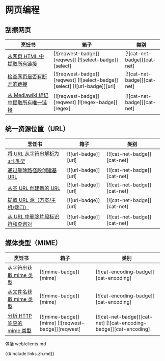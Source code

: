 # 网页编程

## 刮擦网页

| 烹饪书                                                            | 箱子                                                                      | 类别                        |
| ----------------------------------------------------------------- | ------------------------------------------------------------------------- | --------------------------- |
| [从网页 HTML 中提取所有链接][ex-extract-links-webpage]            | [![reqwest-badge]][reqwest] [![select-badge]][select]                     | [![cat-net-badge]][cat-net] |
| [检查网页是否有断开的链接][ex-check-broken-links]                 | [![reqwest-badge]][reqwest] [![select-badge]][select] [![url-badge]][url] | [![cat-net-badge]][cat-net] |
| [从 Mediawiki 标记中提取所有唯一链接][ex-extract-mediawiki-links] | [![reqwest-badge]][reqwest] [![regex-badge]][regex]                       | [![cat-net-badge]][cat-net] |

## 统一资源位置（URL）

| 烹饪书                                            | 箱子                | 类别                        |
| ------------------------------------------------- | ------------------- | --------------------------- |
| [将 URL 从字符串解析为`Url`类型][ex-url-parse]    | [![url-badge]][url] | [![cat-net-badge]][cat-net] |
| [通过删除路径段创建基 URL][ex-url-base]           | [![url-badge]][url] | [![cat-net-badge]][cat-net] |
| [从基 URL 创建新的 URL][ex-url-new-from-base]     | [![url-badge]][url] | [![cat-net-badge]][cat-net] |
| [提取 URL 源（方案/主机/端口）][ex-url-origin]    | [![url-badge]][url] | [![cat-net-badge]][cat-net] |
| [从 URL 中删除片段标识符和查询对][ex-url-rm-frag] | [![url-badge]][url] | [![cat-net-badge]][cat-net] |

## 媒体类型（MIME）

| 烹饪书                                                   | 箱子                                              | 类别                                                              |
| -------------------------------------------------------- | ------------------------------------------------- | ----------------------------------------------------------------- |
| [从字符串获取 mime 类型][ex-mime-from-string]            | [![mime-badge]][mime]                             | [![cat-encoding-badge]][cat-encoding]                             |
| [从文件名获取 mime 类型][ex-mime-from-filename]          | [![mime-badge]][mime]                             | [![cat-encoding-badge]][cat-encoding]                             |
| [分析 HTTP 响应的 mime 类型][ex-http-response-mime-type] | [![mime-badge]][mime] [![reqwest-badge]][reqwest] | [![cat-net-badge]][cat-net] [![cat-encoding-badge]][cat-encoding] |

包括 web/clients.md

[ex-extract-links-webpage]: web/scraping.html#extract-all-links-from-a-webpage-html
[ex-check-broken-links]: web/scraping.html#check-a-webpage-for-broken-links
[ex-extract-mediawiki-links]: web/scraping.html#extract-all-unique-links-from-a-mediawiki-markup
[ex-url-parse]: web/url.html#parse-a-url-from-a-string-to-a-url-type
[ex-url-base]: web/url.html#create-a-base-url-by-removing-path-segments
[ex-url-new-from-base]: web/url.html#create-new-urls-from-a-base-url
[ex-url-origin]: web/url.html#extract-the-url-origin-scheme--host--port
[ex-url-rm-frag]: web/url.html#remove-fragment-identifiers-and-query-pairs-from-a-url
[ex-mime-from-string]: web/mime.html#get-mime-type-from-string
[ex-mime-from-filename]: web/mime.html#get-mime-type-from-filename
[ex-http-response-mime-type]: web/mime.html#parse-the-mime-type-of-a-http-response

{{#include links.zh.md}}
